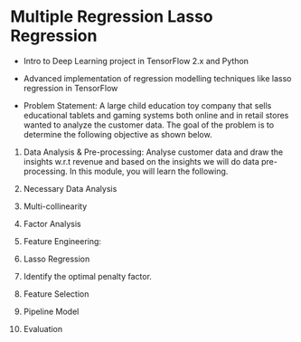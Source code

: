 # Multiple Regression Lasso Regression
+ Intro to Deep Learning project in TensorFlow 2.x and Python
+ Advanced implementation of regression modelling techniques like lasso regression in TensorFlow

+ Problem Statement: A large child education toy company that sells educational tablets and gaming systems both online and in retail stores wanted to analyze the customer data. The goal of the problem is to determine the following objective as shown below.
1. Data Analysis & Pre-processing: Analyse customer data and draw the insights w.r.t revenue and based on the insights we will do data pre-processing. In this module, you will learn the following.

1. Necessary Data Analysis

2. Multi-collinearity

3. Factor Analysis

2. Feature Engineering:

1. Lasso Regression

2. Identify the optimal penalty factor.

3. Feature Selection

3. Pipeline Model

4. Evaluation
